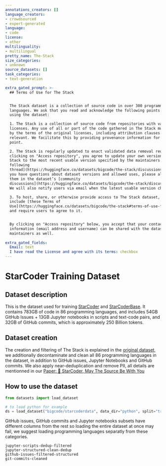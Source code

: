 ```yaml
---
annotations_creators: []
language_creators:
- crowdsourced
- expert-generated
language:
- code
license:
- other
multilinguality:
- multilingual
pretty_name: The-Stack
size_categories:
- unknown
source_datasets: []
task_categories:
- text-generation

extra_gated_prompt: >-
  ## Terms of Use for The Stack


  The Stack dataset is a collection of source code in over 300 programming
  languages. We ask that you read and acknowledge the following points before
  using the dataset:

  1. The Stack is a collection of source code from repositories with various
  licenses. Any use of all or part of the code gathered in The Stack must abide
  by the terms of the original licenses, including attribution clauses when
  relevant. We facilitate this by providing provenance information for each data
  point.

  2. The Stack is regularly updated to enact validated data removal requests. By
  clicking on "Access repository", you agree to update your own version of The
  Stack to the most recent usable version specified by the maintainers in [the
  following
  thread](https://huggingface.co/datasets/bigcode/the-stack/discussions/7). If
  you have questions about dataset versions and allowed uses, please also ask
  them in the dataset’s [community
  discussions](https://huggingface.co/datasets/bigcode/the-stack/discussions/new).
  We will also notify users via email when the latest usable version changes.

  3. To host, share, or otherwise provide access to The Stack dataset, you must
  include [these Terms of
  Use](https://huggingface.co/datasets/bigcode/the-stack#terms-of-use-for-the-stack)
  and require users to agree to it.


  By clicking on "Access repository" below, you accept that your contact
  information (email address and username) can be shared with the dataset
  maintainers as well.
    
extra_gated_fields:
  Email: text
  I have read the License and agree with its terms: checkbox
---
```

# StarCoder Training Dataset

## Dataset description
This is the dataset used for training [StarCoder](https://huggingface.co/bigcode/starcoder) and [StarCoderBase](https://huggingface.co/bigcode/starcoderbase). It contains 783GB of code in 86 programming languages, and includes 54GB GitHub Issues + 13GB Jupyter notebooks in scripts and text-code pairs,
and 32GB of GitHub commits, which is approximately 250 Billion tokens.

## Dataset creation
The creation and filtering of The Stack is explained in the [original dataset](https://huggingface.co/datasets/bigcode/the-stack-dedup), we additionally decontaminate and clean all 86 programming
languages in the dataset, in addition to GitHub issues, Jupyter Notebooks and GitHub commits. We also apply near-deduplication and remove PII, all details are mentionned in our [Paper: 💫 StarCoder, May The Source Be With You](https://drive.google.com/file/d/1cN-b9GnWtHzQRoE7M7gAEyivY0kl4BYs/view)

## How to use the dataset
```python
from datasets import load_dataset

# to load python for example
ds = load_dataset("bigcode/starcoderdata", data_dir="python", split="train")
```

GitHub issues, GitHub commits and Jupyter notebooks subsets have different columns from the rest so loading the entire dataset at once may fail, we suggest loading programming languages separatly from these categories. 
````
jupyter-scripts-dedup-filtered
jupyter-structured-clean-dedup
github-issues-filtered-structured
git-commits-cleaned
````
